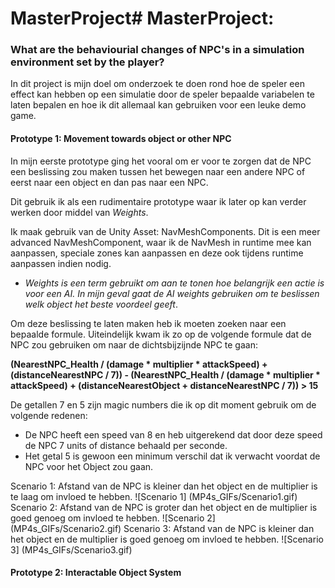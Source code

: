 # MasterProject# MasterProject: 
### What are the behaviourial changes of NPC's in a simulation environment set by the player?
In dit project is mijn doel om onderzoek te doen rond hoe de speler een effect kan hebben op een simulatie door de speler bepaalde variabelen te laten bepalen en hoe ik dit allemaal kan gebruiken voor een leuke demo game.

#### Prototype 1: Movement towards object or other NPC
In mijn eerste prototype ging het vooral om er voor te zorgen dat de NPC een beslissing zou maken tussen het bewegen naar een andere NPC of eerst naar een object en dan pas naar een NPC.

Dit gebruik ik als een rudimentaire prototype waar ik later op kan verder werken door middel van *Weights*. 

Ik maak gebruik van de Unity Asset: NavMeshComponents. Dit is een meer advanced NavMeshComponent, waar ik de NavMesh in runtime mee kan aanpassen, speciale zones kan aanpassen
en deze ook tijdens runtime aanpassen indien nodig.

* *Weights is een term gebruikt om aan te tonen hoe belangrijk een actie is voor een AI. In mijn geval gaat de AI weights gebruiken om te beslissen welk object het beste voordeel geeft*.

Om deze beslissing te laten maken heb ik moeten zoeken naar een bepaalde formule. Uiteindelijk kwam ik zo op de volgende formule dat de NPC zou gebruiken om naar de dichtsbijzijnde NPC te gaan:

**(NearestNPC_Health / (damage * multiplier * attackSpeed) + (distanceNearestNPC / 7)) - (NearestNPC_Health / (damage * multiplier * attackSpeed) + (distanceNearestObject + distanceNearestNPC / 7)) > 15**

De getallen 7 en 5 zijn magic numbers die ik op dit moment gebruik om de volgende redenen: 
- De NPC heeft een speed van 8 en heb uitgerekend dat door deze speed de NPC 7 units of distance behaald per seconde.
- Het getal 5 is gewoon een minimum verschil dat ik verwacht voordat de NPC voor het Object zou gaan.

Scenario 1: Afstand van de NPC is kleiner dan het object en de multiplier is te laag om invloed te hebben.
![Scenario 1] (MP4s_GIFs/Scenario1.gif)
Scenario 2: Afstand van de NPC is groter dan het object en de multiplier is goed genoeg om invloed te hebben.
![Scenario 2] (MP4s_GIFs/Scenario2.gif)
Scenario 3: Afstand van de NPC is kleiner dan het object en de multiplier is goed genoeg om invloed te hebben.
![Scenario 3] (MP4s_GIFs/Scenario3.gif)
#### Prototype 2: Interactable Object System